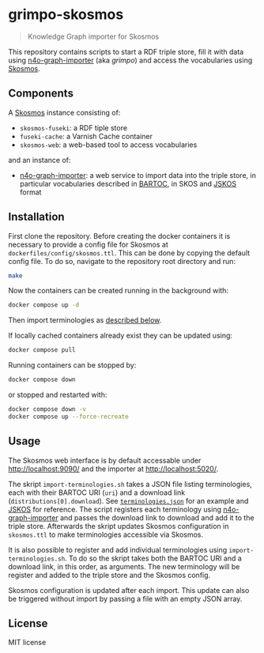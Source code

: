 # grimpo-skosmos

> Knowledge Graph importer for Skosmos 

This repository contains scripts to start a RDF triple store, fill it with data using [n4o-graph-importer](https://github.com/nfdi4objects/n4o-graph-importer) (aka *grimpo*) and access the vocabularies using [Skosmos].

## Components

A [Skosmos] instance consisting of:
- `skosmos-fuseki`: a RDF tiple store
- `fuseki-cache`: a Varnish Cache container
- `skosmos-web`: a web-based tool to access vocabularies

and an instance of:
- [n4o-graph-importer]: a web service to import data into the triple store, in particular vocabularies described in [BARTOC], in SKOS and [JSKOS] format

## Installation

First clone the repository. Before creating the docker containers it is necessary to provide a config file for Skosmos at `dockerfiles/config/skosmos.ttl`. This can be done by copying the default config file. To do so, navigate to the repository root directory and run:

~~~sh
make
~~~

Now the containers can be created running in the background with:

~~~sh
docker compose up -d
~~~

Then import terminologies as [described below](#usage).

If locally cached containers already exist they can be updated using:

~~~sh
docker compose pull
~~~

Running containers can be stopped by:

~~~sh
docker compose down
~~~

or stopped and restarted with:

~~~sh
docker compose down -v
docker compose up --force-recreate
~~~

## Usage

The Skosmos web interface is by default accessable under <http://localhost:9090/> and the importer at <http://localhost:5020/>. 

The skript `import-terminologies.sh` takes a JSON file listing terminologies, each with their BARTOC URI (`uri`) and a download link (`distributions[0].download`). See [`terminologies.json`](terminologies.json) for an example and [JSKOS] for reference. The script registers each terminology using [n4o-graph-importer] and passes the download link to download and add it to the triple store. Afterwards the skript updates Skosmos configuration in `skosmos.ttl` to make terminologies accessible via Skosmos.

It is also possible to register and add individual terminologies using `import-terminologies.sh`. To do so the skript takes both the BARTOC URI and a download link, in this order, as arguments. The new terminology will be register and added to the triple store and the Skosmos config.

Skosmos configuration is updated after each import. This update can also be triggered without import by passing a file with an empty JSON array.

## License

MIT license

[Skosmos]: https://github.com/NatLibFi/Skosmos
[BARTOC]: https://bartoc.org/
[JSKOS]: https://gbv.github.io/jskos/
[n4o-graph-importer]: https://github.com/nfdi4objects/n4o-graph-importer
